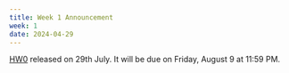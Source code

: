 ```yaml
---
title: Week 1 Announcement
week: 1
date: 2024-04-29
---
```


[HW0](../resouces/hw0.pdf) released on 29th July. It will be due on Friday, August 9 at 11:59 PM.

